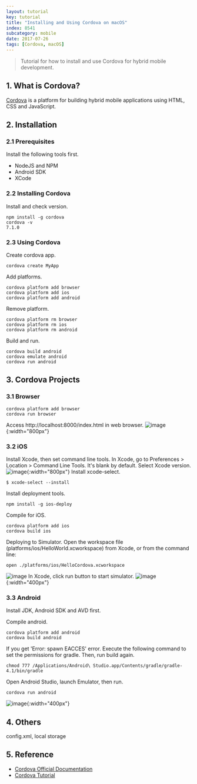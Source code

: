 ```yaml
---
layout: tutorial
key: tutorial
title: "Installing and Using Cordova on macOS"
index: 8541
subcategory: mobile
date: 2017-07-26
tags: [Cordova, macOS]
---
```


> Tutorial for how to install and use Cordova for hybrid mobile development.

## 1. What is Cordova?  
[Cordova](https://cordova.apache.org/) is a platform for building hybrid mobile applications using HTML, CSS and JavaScript.

## 2. Installation
### 2.1 Prerequisites
Install the following tools first.
* NodeJS and NPM
* Android SDK
* XCode

### 2.2 Installing Cordova
Install and check version.
```raw
npm install -g cordova
cordova -v
7.1.0
```
### 2.3 Using Cordova
Create cordova app.
```raw
cordova create MyApp
```
Add platforms.
```raw
cordova platform add browser
cordova platform add ios
cordova platform add android
```
Remove platform.
```raw
cordova platform rm browser
cordova platform rm ios
cordova platform rm android
```
Build and run.
```raw
cordova build android
cordova emulate android
cordova run android
```
## 3. Cordova Projects
### 3.1 Browser
```raw
cordova platform add browser
cordova run browser
```
Access http://localhost:8000/index.html in web browser.
![image](/assets/images/mobile/8541/run_browser.png){:width="800px"}
### 3.2 iOS
Install Xcode, then set command line tools. In Xcode, go to Preferences > Location > Command Line Tools. It's blank by default. Select Xcode version.
![image](/assets/images/mobile/8541/xcode_commandlinetools.png){:width="800px"}
Install xcode-select.
```raw
$ xcode-select --install
```
Install deployment tools.
```raw
npm install -g ios-deploy
```
Compile for iOS.
```raw
cordova platform add ios
cordova build ios
```
Deploying to Simulator. Open the workspace file (platforms/ios/HelloWorld.xcworkspace) from Xcode, or from the command line:
```raw
open ./platforms/ios/HelloCordova.xcworkspace
```
![image](/assets/images/mobile/8541/xcode_project.png)
In Xcode, click run button to start simulator.
![image](/assets/images/mobile/8541/run_ios.png){:width="400px"}  
### 3.3 Android
Install JDK, Android SDK and AVD first.

Compile android.
```raw
cordova platform add android
cordova build android
```
If you get 'Error: spawn EACCES' error. Execute the following command to set the permissions for gradle. Then, run build again.
```raw
chmod 777 /Applications/Android\ Studio.app/Contents/gradle/gradle-4.1/bin/gradle
```
Open Android Studio, launch Emulator, then run.
```raw
cordova run android
```
![image](/assets/images/mobile/8541/run_android.png){:width="400px"}  

## 4. Others
config.xml, local storage

## 5. Reference
* [Cordova Official Documentation](https://cordova.apache.org/docs/en/latest/)
* [Cordova Tutorial](https://www.tutorialspoint.com/cordova/index.htm)  
